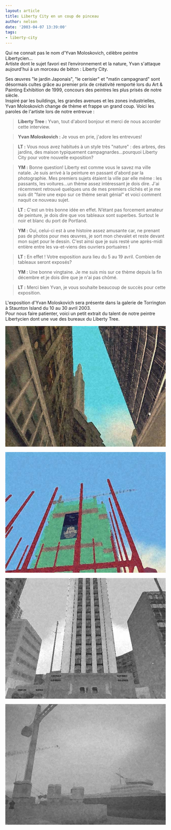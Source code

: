 ```yaml
---
layout: article
title: Liberty City en un coup de pinceau
author: nelson
date: '2003-04-07 13:39:00'
tags:
- liberty-city
---
```


Qui ne connait pas le nom d'Yvan Moloskovich, célèbre peintre Libertycien...  
Artiste dont le sujet favori est l’environnement et la nature, Yvan s'attaque aujourd'hui à un morceau de béton : Liberty City.

Ses œuvres "le jardin Japonais", "le cerisier" et "matin campagnard" sont désormais cultes grâce au premier prix de créativité remporté lors du Art & Painting Exhibition de 1999, concours des peintres les plus prisés de notre siècle.  
Inspiré par les buildings, les grandes avenues et les zones industrielles, Yvan Moloskovich change de thème et frappe un grand coup. Voici les paroles de l'artiste lors de notre entrevue :

> **Liberty Tree :** Yvan, tout d'abord bonjour et merci de nous accorder cette interview.

> **Yvan Moloskovich :** Je vous en prie, j'adore les entrevues!

> **LT :** Vous nous avez habitués à un style très "nature" : des arbres, des jardins, des maison typiquement campagnardes...pourquoi Liberty City pour votre nouvelle exposition?

> **YM :** Bonne question! Liberty est comme vous le savez ma ville natale. Je suis arrivé à la peinture en passant d'abord par la photographie. Mes premiers sujets étaient la ville par elle même : les passants, les voitures...un thème assez intéressant je dois dire. J'ai récemment retrouvé quelques uns de mes premiers clichés et je me suis dit "faire une expo sur ce thème serait génial" et voici comment naquit ce nouveau sujet.

> **LT :** C'est un très bonne idée en effet. N’étant pas forcement amateur de peinture, je dois dire que vos tableaux sont superbes. Surtout le noir et blanc du port de Portland.

> **YM :** Oui, celui-ci est à une histoire assez amusante car, ne prenant pas de photos pour mes œuvres, je sort mon chevalet et reste devant mon sujet pour le dessin. C'est ainsi que je suis resté une après-midi entière entre les va-et-viens des ouvriers portuaires !

> **LT :** En effet ! Votre exposition aura lieu du 5 au 19 avril. Combien de tableaux seront exposés?

> **YM :** Une bonne vingtaine. Je me suis mis sur ce thème depuis la fin décembre et je dois dire que je n'ai pas chômé.

> **LT :** Merci bien Yvan, je vous souhaite beaucoup de succès pour cette exposition.

L'exposition d'Yvan Moloskovich sera présente dans la galerie de Torrington à Staunton Island du 10 au 30 avril 2003.  
Pour nous faire patienter, voici un petit extrait du talent de notre peintre Libertycien dont une vue des bureaux du Liberty Tree.

![](  /content/images/2016/07/photo1exp.jpg)

![](  /content/images/2016/07/photo2.jpg)

![](  /content/images/2016/07/photo3.jpg)

![](  /content/images/2016/07/photoexp.jpg)

<!--kg-card-end: markdown-->
